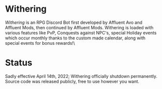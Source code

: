 # Withering
*Withering* is an RPG Discord Bot first developed by Affluent Avo and Affluent Mods, then continued by Affluent Mods. Withering is loaded with various features 
like PvP, Conquests against NPC's, special Holiday events which occur monthly thanks to the custom made calendar, along with special events for bonus rewards!\

# Status
Sadly effective April 14th, 2022; Withering officially shutdown permanently. Source code was released publicly, free to use however you want.
